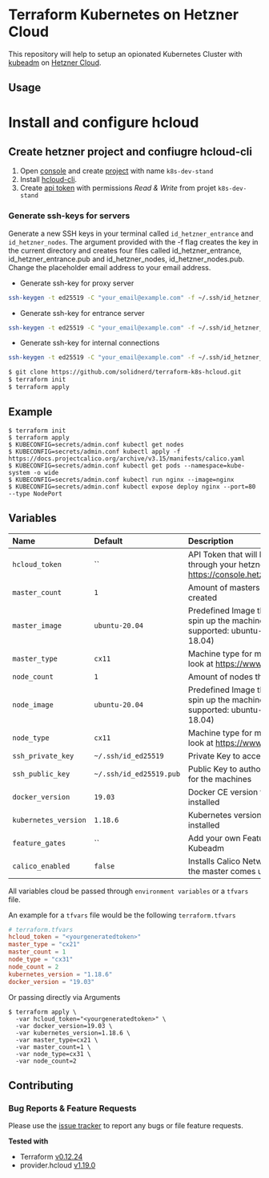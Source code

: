 # Terraform Kubernetes on Hetzner Cloud

This repository will help to setup an opionated Kubernetes Cluster with [kubeadm](https://kubernetes.io/docs/setup/independent/create-cluster-kubeadm/) on [Hetzner Cloud](https://www.hetzner.com/cloud?country=us).

## Usage

# Install and configure hcloud

## Create hetzner project and confiugre hcloud-cli

1. Open [console](https://console.hetzner.cloud) and create [project](https://docs.hetzner.com/cloud/general/faq) with name `k8s-dev-stand`
2. Install [hcloud-cli](https://github.com/hetznercloud/cli).
3. Create [api token](https://docs.hetzner.com/cloud/api/getting-started/generating-api-token) with permissions *Read & Write* from projet `k8s-dev-stand`

### Generate ssh-keys for servers

Generate a new SSH keys in your terminal called `id_hetzner_entrance` and `id_hetzner_nodes`. The argument provided with the -f flag creates the key in the current directory and creates four files called id_hetzner_entrance, id_hetzner_entrance.pub and id_hetzner_nodes, id_hetzner_nodes.pub. Change the placeholder email address to your email address.


- Generate ssh-key for proxy server

```sh
ssh-keygen -t ed25519 -C "your_email@example.com" -f ~/.ssh/id_hetzner_proxy
```

- Generate ssh-key for entrance server

```sh
ssh-keygen -t ed25519 -C "your_email@example.com" -f ~/.ssh/id_hetzner_entrance
```

- Generate ssh-key for internal connections

```sh
ssh-keygen -t ed25519 -C "your_email@example.com" -f ~/.ssh/id_hetzner_nodes
```


```sh
$ git clone https://github.com/solidnerd/terraform-k8s-hcloud.git
$ terraform init
$ terraform apply
```

## Example

```
$ terraform init
$ terraform apply
$ KUBECONFIG=secrets/admin.conf kubectl get nodes
$ KUBECONFIG=secrets/admin.conf kubectl apply -f https://docs.projectcalico.org/archive/v3.15/manifests/calico.yaml
$ KUBECONFIG=secrets/admin.conf kubectl get pods --namespace=kube-system -o wide
$ KUBECONFIG=secrets/admin.conf kubectl run nginx --image=nginx
$ KUBECONFIG=secrets/admin.conf kubectl expose deploy nginx --port=80 --type NodePort
```

## Variables

|  Name                    |  Default     |  Description                                                                      | Required |
|:-------------------------|:-------------|:----------------------------------------------------------------------------------|:--------:|
| `hcloud_token`        | ``                      |API Token that will be generated through your hetzner cloud project https://console.hetzner.cloud/projects                   | Yes |
| `master_count`        | `1`                     | Amount of masters that will be created                                                                                      | No  |
| `master_image`        | `ubuntu-20.04`          | Predefined Image that will be used to spin up the machines (Currently supported: ubuntu-20.04, ubuntu-18.04)                | No  |
| `master_type`         | `cx11`                  | Machine type for more types have a look at https://www.hetzner.de/cloud                                                     | No  |
| `node_count`          | `1`                     | Amount of nodes that will be created                                                                                        | No  |
| `node_image`          | `ubuntu-20.04`          | Predefined Image that will be used to spin up the machines (Currently supported: ubuntu-20.04, ubuntu-18.04)                | No  |
| `node_type`           | `cx11`                  | Machine type for more types have a look at https://www.hetzner.de/cloud                                                     | No  |
| `ssh_private_key`     | `~/.ssh/id_ed25519`     | Private Key to access the machines                                                                                          | No  |
| `ssh_public_key`      | `~/.ssh/id_ed25519.pub` | Public Key to authorized the access for the machines                                                                        | No  |
| `docker_version`      | `19.03`                 | Docker CE version that will be installed                                                                                    | No  |
| `kubernetes_version`  | `1.18.6`                | Kubernetes version that will be installed                                                                                   | No  |
| `feature_gates`       | ``                      | Add your own Feature Gates for Kubeadm                                                                                      | No  |
| `calico_enabled`      | `false`                 | Installs Calico Network Provider after the master comes up                                                                  | No  |

All variables cloud be passed through `environment variables` or a `tfvars` file.

An example for a `tfvars` file would be the following `terraform.tfvars`

```toml
# terraform.tfvars
hcloud_token = "<yourgeneratedtoken>"
master_type = "cx21"
master_count = 1
node_type = "cx31"
node_count = 2
kubernetes_version = "1.18.6"
docker_version = "19.03"
```

Or passing directly via Arguments

```console
$ terraform apply \
  -var hcloud_token="<yourgeneratedtoken>" \
  -var docker_version=19.03 \
  -var kubernetes_version=1.18.6 \
  -var master_type=cx21 \
  -var master_count=1 \
  -var node_type=cx31 \
  -var node_count=2
```


## Contributing

### Bug Reports & Feature Requests

Please use the [issue tracker](https://github.com/solidnerd/terraform-k8s-hcloud/issues) to report any bugs or file feature requests.


**Tested with**

- Terraform [v0.12.24](https://github.com/hashicorp/terraform/tree/v0.12.24)
- provider.hcloud [v1.19.0](https://github.com/terraform-providers/terraform-provider-hcloud)